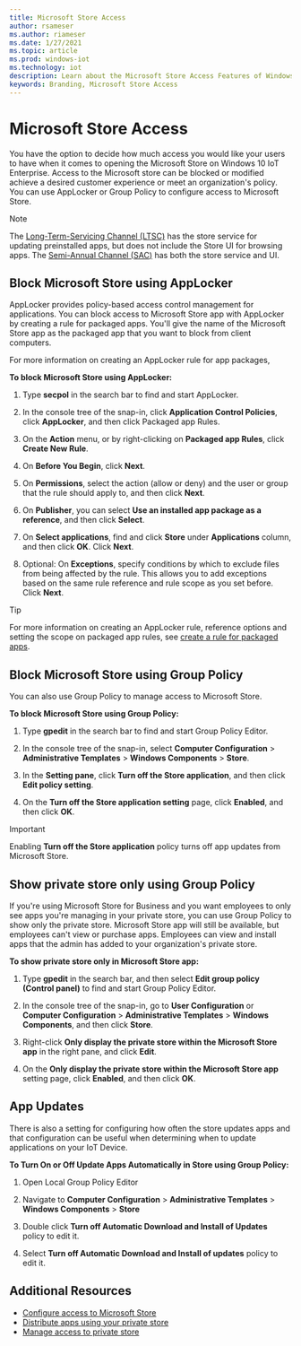 ```yaml
---
title: Microsoft Store Access
author: rsameser
ms.author: riameser
ms.date: 1/27/2021
ms.topic: article
ms.prod: windows-iot
ms.technology: iot
description: Learn about the Microsoft Store Access Features of Windows 10 IoT Enterprise.
keywords: Branding, Microsoft Store Access
---
```


# Microsoft Store Access
You have the option to decide how much access you would like your users to have when it comes to opening the Microsoft Store on Windows 10 IoT Enterprise. Access to the Microsoft store can be blocked or modified achieve a desired customer experience or meet an organization's policy. You can use AppLocker or Group Policy to configure access to Microsoft Store.

> [!NOTE]
> The [Long-Term-Servicing Channel (LTSC)](https://docs.microsoft.com/windows/deployment/update/waas-overview#long-term-servicing-channel) has the store service for updating preinstalled apps, but does not include the Store UI for browsing apps. The [Semi-Annual Channel (SAC)](https://docs.microsoft.com/windows/deployment/update/waas-overview#semi-annual-channel) has both the store service and UI.


## Block Microsoft Store using AppLocker
AppLocker provides policy-based access control management for applications. You can block access to Microsoft Store app with AppLocker by creating a rule for packaged apps. You'll give the name of the Microsoft Store app as the packaged app that you want to block from client computers.

For more information on creating an AppLocker rule for app packages,

**To block Microsoft Store using AppLocker:**

1. Type **secpol** in the search bar to find and start AppLocker.

2. In the console tree of the snap-in, click **Application Control Policies**, click **AppLocker**, and then click Packaged app Rules.

3. On the **Action** menu, or by right-clicking on **Packaged app Rules**, click **Create New Rule**.

4. On **Before You Begin**, click **Next**.

5. On **Permissions**, select the action (allow or deny) and the user or group that the rule should apply to, and then click **Next**.

6. On **Publisher**, you can select **Use an installed app package as a reference**, and then click **Select**.

7. On **Select applications**, find and click **Store** under **Applications** column, and then click **OK**. Click **Next**.

8. Optional: On **Exceptions**, specify conditions by which to exclude files from being affected by the rule. This allows you to add exceptions based on the same rule reference and rule scope as you set before. Click **Next**.

> [!TIP]
>
> For more information on creating an AppLocker rule, reference options and setting the scope on packaged app rules, see [create a rule for packaged apps](https://docs.microsoft.com/windows/security/threat-protection/windows-defender-application-control/applocker/create-a-rule-for-packaged-apps).


## Block Microsoft Store using Group Policy
You can also use Group Policy to manage access to Microsoft Store.

**To block Microsoft Store using Group Policy:**

1. Type **gpedit** in the search bar to find and start Group Policy Editor.

2. In the console tree of the snap-in, select **Computer Configuration** > **Administrative Templates** > **Windows Components** > **Store**.

3. In the **Setting pane**, click **Turn off the Store application**, and then click **Edit policy setting**.

4. On the **Turn off the Store application setting** page, click **Enabled**, and then click **OK**.

>[!IMPORTANT]
>
> Enabling **Turn off the Store application** policy turns off app updates from Microsoft Store.


## Show private store only using Group Policy
If you're using Microsoft Store for Business and you want employees to only see apps you're managing in your private store, you can use Group Policy to show only the private store. Microsoft Store app will still be available, but employees can't view or purchase apps. Employees can view and install apps that the admin has added to your organization's private store.

**To show private store only in Microsoft Store app:**

1. Type **gpedit** in the search bar, and then select **Edit group policy (Control panel)** to find and start Group Policy Editor.

2. In the console tree of the snap-in, go to **User Configuration** or **Computer Configuration** > **Administrative Templates** > **Windows Components**, and then click **Store**.

3. Right-click **Only display the private store within the Microsoft Store app** in the right pane, and click **Edit**.

4. On the **Only display the private store within the Microsoft Store app** setting page, click **Enabled**, and then click **OK**.


## App Updates  
There is also a setting for configuring how often the store updates apps and that configuration can be useful when determining when to update applications on your IoT Device.

**To Turn On or Off Update Apps Automatically in Store using Group Policy:**

1. Open Local Group Policy Editor

2. Navigate to **Computer Configuration** > **Administrative Templates** > **Windows Components** > **Store**

3. Double click **Turn off Automatic Download and Install of Updates** policy to edit it.

4. Select **Turn off Automatic Download and Install of updates** policy to edit it.


## Additional Resources
* [Configure access to Microsoft Store](https://docs.microsoft.com/windows/configuration/stop-employees-from-using-microsoft-store#options-to-configure-access-to-microsoft-store)
* [Distribute apps using your private store](https://docs.microsoft.com/microsoft-store/distribute-apps-from-your-private-store)
* [Manage access to private store](https://docs.microsoft.com/microsoft-store/manage-access-to-private-store)

